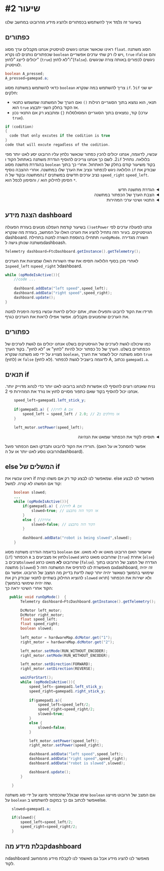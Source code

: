 # שיעור #2 
בשיעור זה נלמד איך להשתמש בכפתורים ולהציג מידע מהרובוט במחשב שלנו  
## כפתורים  
ראינו שכאשר אנחנו ניגשים לגויסטיק אנחנו מקבלים ערך מסוג `float`. הסוג משתנה שכפתורים נותנים לנו נקרא `boolean` ויש לו רק שתי ערכים אפשריים, `true` ו`false` והם יכולים לייצג "לחוץ" (`true`) ו"לא לחוץ"(`false`). ניגשים לכפורים באותה צורה שניגשים לגויסטיק.  

```java
boolean A_pressed;
A_pressed=gamepad.a;
```  

כדאי להשתמש במשתנה מסוג `boolean` צריך להשתמש במה שנקרא `if`. ל`if` יש שני חלקים:  
  *  תנאי, הוא נמצא בתוך הסוגריים רגילות `()` ואם הערך של המשתנה שמשמש כתנאי הוא `true` אז הקוד בחלק השני יתבצע.  
  * קוד, נמצאים בתוך הסוגריים המסולסלות `{}`  ומתבצע רק אם התנאי נכון (ערכו `true`).  
    
  ```java
  if (codition)
  {
    code that only excutes if the codition is true
  }
  code that will excute regadless of the codition.
```  
  
עכשיו, לדוגמה, אנחנו יכולים להכין כפתור שכאשר נלחץ עליו הרובוט יסע לאט יותר מפי 2. לשם כך אנחנו צריכים להוסיף הגדרת משתנה באתחול הקוד ו`if` בלולאה. נתחיל בהגדרת מתשנה מסוג `boolean` בקוד משיעור קודם בחלק של האתחול. אחרי כך בתוך הלולאה ניגש לכפתור ונציב את הערך שלו במתשנה. אחרי ההצבה נוסיף `if` שבודק את המתשנה ובקוד של ה`if` נציב ערכים חדשים במשתנים `speed_right` `speed_left`. הסימן לחילוק הוא `/` והסימון לכפל הוא `*`.  



<details>
<summary dir="rtl">הגדרת מתשנה חדש</summary>  
    
```java  
public void runOpMode()  {  
           
    DcMotor left_motor;
    DcMotor right_motor;
    float speed_left;
    float speed_right;
    boolean slow_robot; // המשתנה שיכיל את הערך מהכפתור 
    ...
    
}
```  
</details>  

<details> 
<summary dir="rtl">הצבת הערך של הכפתור במתשנה </summary>  
 
```java  
public void runOpMode()  {  
    ...
    waitForStart();
    while (opModeIsActive()){
        speed_left=-gamepad1.left_stick_y;
        speed_right=gamepad1.right_stick_y;
        slow_robot=gamepad1.a; // הצבת הערך של הכפתור במשתנה 

        left_motor.setPower(speed_left);
        right_motor.setPower(speed_right);
    }
}  
```
</details>  

<details> 
<summary dir="rtl">התנאי ושינוי ערכי המהירות</summary>

```java

public void runOpMode()  {  
    ...
    waitForStart();
    while (opModeIsActive()){
        speed_left=-gamepad1.left_stick_y;
        speed_right=gamepad1.right_stick_y;
        slow_robot=gamepad1.a;

        if(slow_robot){// התנאי והקוד של התנאי
            speed_left=speed_left/2;
            speed_right=speed_right/2;
        }

        left_motor.setPower(speed_left);
        right_motor.setPower(speed_right);
    }
}  
```  
</details>  


## הצגת מידע dashboard  
בשיעור קודמת העפלנו מנועים בעזרת הפעולה `()setPower` ונתנו לפעולה ערכים לפי הגויסטיקים. בעיור הזה נתחיל להציג את הערכו האלו על המחשב, בעזרת מה שנקרא dashboard. תתחילו בהוספת השורה למטה בתחילת `runOpMode`. השורה מגדירה משתנה שנותן גישה לdashboash.
```java
Telemetry dashboard=FtcDashboard.getInstance().getTelemetry();
```  
לאחרי מכן בסוף הלולאה תסיפו את שתי השורות האלו שמציגות את הערכים ב`speed_left` ו`speed_right` לdashboard.  
```java
while (opModeIsActive()){
    //code ...
    
    dashboard.addData("left speed",speed_left);
    dashboard.addData("right speed",speed_right);
    dashboard.update();
}
```  
תרידו את הקוד לרובוט ותפעילו אותו, אתם יכולים לראות עכשיו בפינה הימנית למטה את הערכים שהמנועים מקבלים. אפשר אפילו לראות את הערכים כגרף.  
<!-- צריך להוסיף תמונה של שתמחיש את השורה למעלה -->  

## כפתורים  
כמו שיכולנו לגשת לערכים של הגויסטיקים בשלט אנחנו יכולים גם לגשת לערכים של הכפתורים בשלט. הערך של כל כפתור יכול להיות "לחוץ" או "לא לחוץ". בקוד הערך מצוייג על ידי סוג משתנה שנקרא `boolean`, הסוג משתנה יכול לשמור את הערך `true` (לחוץ) או `false` (לא לחוץ). לדוגמה בישביל לגשת לכפתור A, נכתוב `gamepad1.a`. 

## תנאים if
נניח שאנחנו רוצים להוסיף לנו אפשרות לנהוג ברובוט לאט יותר כדי לנהוג מדוייק יותר. אנחנו יכול להוסיף בקוד שאם כתפור מסויים לחוץ אז נורד את המהירות פי 2.  
```java
    speed_left=gamepad1.left_stick_y;
    
    if(gamepad1.a) { //לחוץ A אם
        speed_left = speed_left / 2.0; // אז מחלקים ב2
    }

    left_motor.setPower(speed_left);

```
<details>
<summary dir="rtl">תוסיפו לקוד את הכפתור שמאט את הנהיגה</summary>  
    
```java  
public void runOpMode()  {  
            ...
            while (opModeIsActive()){
            speed_left=-gamepad1.left_stick_y;
            speed_right=gamepad1.right_stick_y;

            //add if below
            if(gamepad1.a){ 
                speed_left=speed_left/2;
                speed_right=speed_right/2;
            }  

            left_motor.setPower(speed_left);
            right_motor.setPower(speed_right);

            dashboard.addData("left speed",speed_left);
            dashboard.addData("right speed",speed_right);
            dashboard.update();
        }

    }
}  
```  
</details>  

תורידו את הקוד לרובוט ותבדקו האם הכפתור פועל. (אפשר להסתכל או על האם הרובוט נוסע לאט יותר או על הdashboard).  
## &#x200f;else המשלים של if
ראינו עכשיו את if שמאפשר לנו לבצע קוד רק אם משהו קורה. else מאפשר לנו לבצע קוד אם המשהו לא קורה. למשל:  
```java
    boolean slowed;
    ...
    while (opModeIsActive()){
        if(gamepad1.a) { //לחוץ A אם
            slowed=true; // אז הקוד הזה מתבצע
        }
        else { //אחרת 
            slowed=false; // הקוד הזה מתבצע
        }
        
        dashboard.addData("robot is being slowed",slowed);
    }
```
 בדוגמה הגדרנו משתנה מסוג `boolean` שישמור האם הרובוט מואט או לא מואט. אם (`if`) הכפתור `A` לחוץ אז מצביעים ב`slowed` שהרובוט מואט כרגע (`true`) אחרת (`else`) מציבים ב`slowed` שהרובוט **לא** מואט כרגע (`false`). הגדרה של המצב של הרובוט בתוך מתשנה (`slowed`) גם מאפשרת לנו להדפיס את המשתנה הזה לdashboard, זה יהיה שימושי בהמשך כשאשר יהיה יותר קשה לדעת בדיוק מה המצב של הרובוט. אפשר גם להוציא החילוק בשתיים לתנאי שבודק רק את `slowed` ולא ישירות את הכפתור (תראו שזה יהיה שימושי בהמשך).  
 הקוד אחרי השינוי יראה כך:  
 ```java
   public void runOpMode()  {
        Telemetry dashboard=FtcDashboard.getInstance().getTelemetry();

        DcMotor left_motor;
        DcMotor right_motor;
        float speed_left;
        float speed_right;
        boolean slowed;
        
        left_motor = hardwareMap.dcMotor.get("1");
        right_motor = hardwareMap.dcMotor.get("2");

        left_motor.setMode(RUN_WITHOUT_ENCODER);
        right_motor.setMode(RUN_WITHOUT_ENCODER);

        left_motor.setDirection(FORWARD);
        right_motor.setDirection(REVERSE);

        waitForStart();
        while (opModeIsActive()){
            speed_left=-gamepad1.left_stick_y;
            speed_right=gamepad1.right_stick_y;
            
            if(gamepad1.a){
                speed_left=speed_left/2;
                speed_right=speed_right/2;
                slowed=true;
            }
            else {
                slowed=false;
            }

            left_motor.setPower(speed_left);
            right_motor.setPower(speed_right);

            dashboard.addData("left speed",speed_left);
            dashboard.addData("right speed",speed_right);
            dashboard.addData("robot is slowed",slowed);

            dashboard.update();
        }

    }
 ```  
שימו שבגלל שהכפתור מיוצג על ידי סוג משתנה `boolean` וגם המצב של הרובוט מוייצג על `boolean` אפשר לכתוב גם כך במקום להשתמש בelse.   
 ```java
    slowed=gamepad1.a; 

    if(slowed){
        speed_left=speed_left/2;
        speed_right=speed_right/2;
    }
 ```
## קבלת מידע מהdashboard  
הdashboard מאפשר לנו להציג מידע אבל גם מאשפר לנו לקבלת מידע מהמחשב לקוד. 
